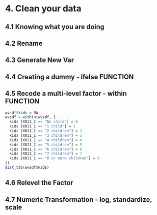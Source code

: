 
# 4. Clean your data
## 4.1 Knowing what you are doing
## 4.2 Rename
## 4.3 Generate New Var
## 4.4 Creating a dummy - ifelse FUNCTION
## 4.5 Recode a multi-level factor - within FUNCTION

```R
wvsdf$kids = NA
wvsdf = within(wvsdf, {
  kids [X011_1 == "No child"] = 0
  kids [X011_1 == "1 child"] = 1
  kids [X011_1 == "2 children"] = 2
  kids [X011_1 == "3 children"] = 3
  kids [X011_1 == "4 children"] = 4
  kids [X011_1 == "5 children"] = 5
  kids [X011_1 == "6 children"] = 6
  kids [X011_1 == "7 children"] = 7
  kids [X011_1 == "8 or more children"] = 8
})
dist_tab(wvsdf$kids)
```

## 4.6 Relevel the Factor
## 4.7 Numeric Transformation - log, standardize, scale
